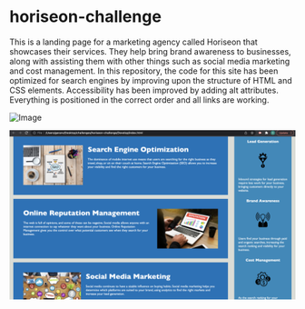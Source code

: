 # horiseon-challenge

This is a landing page for a marketing agency called Horiseon that showcases their services. They help bring brand awareness to businesses, along with assisting them with other things such as social media marketing and cost management. In this repository, the code for this site has been optimized for search engines by improving upon the structure of HTML and CSS elements. Accessibility has been improved by adding alt attributes. Everything is positioned in the correct order and all links are working. 

![Image](./Develop/assets/images/screenshot.jpg)

![Image](./Develop/assets/images/screenshot2.jpg)